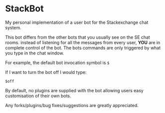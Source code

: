 StackBot
========

My personal implementation of a user bot for the Stackexchange chat system.

This bot differs from the other bots that you usually see on the SE chat rooms. instead of listening for all the messages from every user, **YOU** are in complete control of the bot. The bots commands are only triggered by what you type in the chat window.

For example, the default bot invocation symbol is `$`

If I want to turn the bot off I would type:

    $off
    
By default, no plugins are supplied with the bot allowing users easy customisation of their own bots.

Any forks/plugins/bug fixes/suggestions are greatly appreciated.